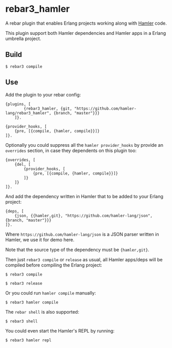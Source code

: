 rebar3_hamler
=============

A rebar plugin that enables Erlang projects working along with [Hamler](https://github.com/hamler-lang/hamler) code.

This plugin support both Hamler dependencies and Hamler apps in a Erlang umbrella project.

Build
-----

    $ rebar3 compile

Use
---

Add the plugin to your rebar config:

    {plugins, [
            {rebar3_hamler, {git, "https://github.com/hamler-lang/rebar3_hamler", {branch, "master"}}}
        ]}.

    {provider_hooks, [
        {pre, [{compile, {hamler, compile}}]}
    ]}.

Optionally you could suppress all the `hamler provider_hooks` by provide
an `overrides` section, in case they dependents on this plugin too:

    {overrides, [
        {del, [
            {provider_hooks, [
                {pre, [{compile, {hamler, compile}}]}
            ]}
        ]}
    ]}.

And add the dependency written in Hamler that to be added to your Erlang project:

    {deps, [
        {json, {{hamler,git}, "https://github.com/hamler-lang/json", {branch, "master"}}}
    ]}.

Where `https://github.com/hamler-lang/json` is a JSON parser written in Hamler, we use it for demo here.

Note that the source type of the dependency must be `{hamler,git}`.

Then just `rebar3 compile` or `release` as usual, all Hamler apps/deps will be compiled before compiling the Erlang project:

    $ rebar3 compile

    $ rebar3 release

Or you could run `hamler compile` manually:

    $ rebar3 hamler compile

The `rebar shell` is also supported:

    $ rebar3 shell

You could even start the Hamler's REPL by running:

    $ rebar3 hamler repl

